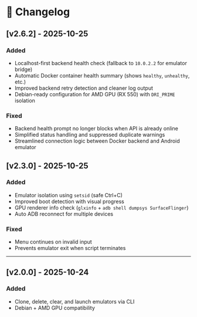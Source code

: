 # 🧾 Changelog

## [v2.6.2] - 2025-10-25
### Added
- Localhost-first backend health check (fallback to `10.0.2.2` for emulator bridge)
- Automatic Docker container health summary (shows `healthy`, `unhealthy`, etc.)
- Improved backend retry detection and cleaner log output
- Debian-ready configuration for AMD GPU (RX 550) with `DRI_PRIME` isolation

### Fixed
- Backend health prompt no longer blocks when API is already online
- Simplified status handling and suppressed duplicate warnings
- Streamlined connection logic between Docker backend and Android emulator


## [v2.3.0] - 2025-10-25
### Added
- Emulator isolation using `setsid` (safe Ctrl+C)
- Improved boot detection with visual progress
- GPU renderer info check (`glxinfo` + `adb shell dumpsys SurfaceFlinger`)
- Auto ADB reconnect for multiple devices

### Fixed
- Menu continues on invalid input
- Prevents emulator exit when script terminates

---

## [v2.0.0] - 2025-10-24
### Added
- Clone, delete, clear, and launch emulators via CLI
- Debian + AMD GPU compatibility
